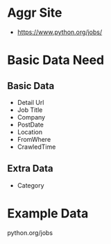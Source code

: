 
# Aggr Site

- https://www.python.org/jobs/



# Basic Data Need


## Basic Data

- Detail Url
- Job Title
- Company
- PostDate
- Location
- FromWhere
- CrawledTime

## Extra Data

- Category


# Example Data


python.org/jobs
```json
```
